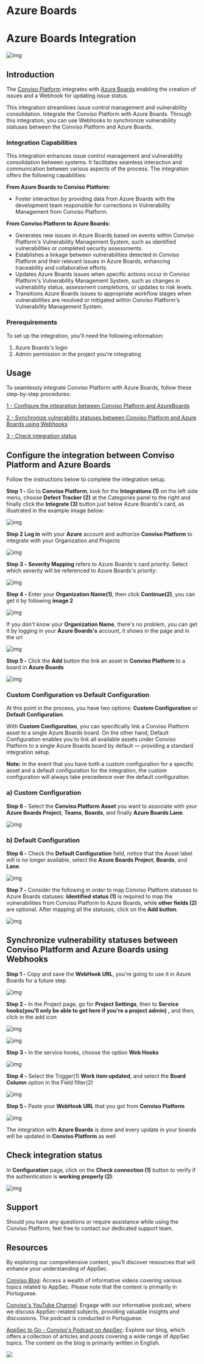 # Azure Boards

# Azure Boards Integration

<div style={{textAlign: 'center'}}>

![img](../../static/img/azure-boards/integration-azureboards.png)

</div>



## Introduction[​](https://docs.convisoappsec.com/integrations/azure_boards/#introduction)

The [Conviso Platform](https://cta-service-cms2.hubspot.com/web-interactives/public/v1/track/redirect?encryptedPayload=AVxigLKtcWzoFbzpyImNNQsXC9S54LjJuklwM39zNd7hvSoR%2FVTX%2FXjNdqdcIIDaZwGiNwYii5hXwRR06puch8xINMyL3EXxTMuSG8Le9if9juV3u%2F%2BX%2FCKsCZN1tLpW39gGnNpiLedq%2BrrfmYxgh8G%2BTcRBEWaKasQ%3D&webInteractiveContentId=125788977029&portalId=5613826&__hstc=36751231.4f0e20f0cfb8e070ca47855aa5207464.1713288582555.1713795830588.1713802784475.4&__hssc=36751231.3.1713802784475&__hsfp=202023877) integrates with [Azure Boards](https://azure.microsoft.com/en-us/products/devops/boards) enabling the creation of issues and a Webhook for updating issue status.



This integration streamlines issue control management and vulnerability consolidation. Integrate the Conviso Platform with Azure Boards. Through this integration, you can use Webhooks to synchronize vulnerability statuses between the Conviso Platform and Azure Boards.



### Integration Capabilities[​](https://docs.convisoappsec.com/integrations/azure-#integration-capabilities)

This integration enhances issue control management and vulnerability consolidation between systems. It facilitates seamless interaction and communication between various aspects of the process. The integration offers the following capabilities:

**From Azure Boards to Conviso Platform:**

*   Foster interaction by providing data from Azure Boards with the development team responsible for corrections in Vulnerability Management from Conviso Platform.

**From Conviso Platform to Azure Boards:**

*   Generates new issues in Azure Boards based on events within Conviso Platform's Vulnerability Management System, such as identified vulnerabilities or completed security assessments.
*   Establishes a linkage between vulnerabilities detected in Conviso Platform and their relevant issues in Azure Boards, enhancing traceability and collaborative efforts.
*   Updates Azure Boards issues when specific actions occur in Conviso Platform's Vulnerability Management System, such as changes in vulnerability status, assessment completions, or updates to risk levels.
*   Transitions Azure Boards issues to appropriate workflow stages when vulnerabilities are resolved or mitigated within Conviso Platform's Vulnerability Management System.



### Prerequirements[​](https://docs.convisoappsec.com/integrations/azure_boards#prerequirements)

To set up the integration, you'll need the following information:

1. Azure Boards's login
2. Admin permission in the project you're integrating



## Usage[​](https://docs.convisoappsec.com/integrations/azure_boards#usage)

To seamlessly integrate Conviso Platform with Azure Boards, follow these step-by-step procedures:

[1 - Configure the integration between Conviso Platform and AzureBoards](#configure-the-integration-between-conviso-platform-and-azure-boards)

[2 - Synchronize vulnerability statuses between Conviso Platform and Azure Boards using Webhooks](#synchronize-vulnerability-statuses-between-conviso-platform-and-azure-boards-using-webhooks)

[3 - Check integration status](#check-integration-status)

## Configure the integration between Conviso Platform and Azure Boards

Follow the instructions below to complete the integration setup.

**Step 1 -** Go to **Conviso Platform**, look for the **Integrations (1)** on the left side menu, choose **Defect Tracker (2)** at the Categories panel to the right and finally click the **Integrate (3)** button just below Azure Boards's card, as illustrated in the example image below:



<div style={{textAlign: 'center'}}>

![img](../../static/img/azure-boards/integration-page-azure.png)

</div>



**Step 2** **Log in** with your **Azure** account and authorize **Conviso Platform** to integrate with your Organization and Projects



<div style={{textAlign: 'center'}}>

![img](../../static/img/azure-boards/login.png)

</div>



**Step 3 -** **Severity Mapping** refers to Azure Boards's card priority. Select which severity will be referenced to Azure Boards's priority:



<div style={{textAlign: 'center'}}>

![img](../../static/img/azure-boards/severity-mapping.png)

</div>



**Step 4 -** Enter your **Organization Name(1)**, then click **Continue(2)**, you can get it by following **image 2**

<div style={{textAlign: 'center'}}>

![img](../../static/img/azure-boards/azure-boards-credentials.png)

</div>



If you don't know your **Organization Name**, there's no problem, you can get it by logging in your **Azure Boards's** account, it shows in the page and in the url

<div style={{textAlign: 'center'}}>

![img](../../static/img/azure-boards/azure-organization.png)

</div>


**Step 5 -** Click the **Add** button the link an asset in **Conviso Platform** to a board in **Azure Boards**

<div style={{textAlign: 'center'}}>

![img](../../static/img/azure-boards/azure-add.png)

</div>

### Custom Configuration vs Default Configuration
At this point in the process, you have two options: **Custom Configuration** or **Default Configuration**.

With **Custom Configuration**, you can specifically link a Conviso Platform asset to a single Azure Boards board. On the other hand, Default Configuration enables you to link all available assets under Conviso Platform to a single Azure Boards board by default — providing a standard integration setup.

**Note:** In the event that you have both a custom configuration for a specific asset and a default configuration for the integration, the custom configuration will always take precedence over the default configuration.

### a) Custom Configuration


**Step 6 -** Select the **Conviso Platform Asset** you want to associate with your **Azure Boards Project**, **Teams**, **Boards**, and finally **Azure Boards Lane**.

<div style={{textAlign: 'center'}}>

![img](../../static/img/azure-boards/azure-add-config.png)

</div>

### b) Default Configuration

**Step 6 -** Check the **Default Configuration** field, notice that the Asset label will is no longer available, select the **Azure Boards Project**, **Boards**, and **Lane**.  

<div style={{textAlign: 'center'}}>

![img](../../static/img/azure-boards/default-config.png)

</div>

**Step 7 -** Consider the following in order to map Conviso Platform statuses to Azure Boards statuses: **Identified status (1)** is required to map the vulnerabilities from Conviso Platform to Azure Boards, while **other fields (2)** are optional. After mapping all the statuses, click on the **Add button**.

<div style={{textAlign: 'center'}}>

![img](../../static/img/azure-boards/status-mapping.png)

</div>

## Synchronize vulnerability statuses between Conviso Platform and Azure Boards using Webhooks

**Step 1 -** Copy and save the **WebHook URL**, you're going to use it in Azure Boards for a future step

<div style={{textAlign: 'center'}}>

![img](../../static/img/azure-boards/cp-configuration.png)

</div>

**Step 2 -** In the Project page, go for **Project Settings**, then to **Service hooks(you'll only be able to get here if you're a project admin) ,** and then, click in the add icon

<div style={{textAlign: 'center'}}>

![img](../../static/img/azure-boards/azure-screen.png)

</div>

<div style={{textAlign: 'center'}}>

![img](../../static/img/azure-boards/azure-service-hooks.png)

</div>

**Step 3 -** In the service hooks, choose the option **Web Hooks**

<div style={{textAlign: 'center'}}>

![img](../../static/img/azure-boards/web-hooks-azure.png)

</div>

**Step 4 -** Select the Trigger(1) **Work item updated**, and select the **Board Column** option in the Field filter(2)

<div style={{textAlign: 'center'}}>

![img](../../static/img/azure-boards/state-azure.png)

</div>

**Step 5 -** Paste your **WebHook URL** that you got from **Conviso Platform**

<div style={{textAlign: 'center'}}>

![img](../../static/img/azure-boards/azure-url.png)

</div>

The integration with **Azure Boards** is done and every update in your boards will be updated in **Conviso Platform** as well

## Check integration status

In **Configuration** page, click on the **Check connection (1)** button to verify if the authentication is **working properly (2)**:

<div style={{textAlign: 'center'}}>

![img](../../static/img/azure-boards/check-connection.png)

</div>

## Support[​](https://docs.convisoappsec.com/integrations/azure_boards#support)

Should you have any questions or require assistance while using the Conviso Platform, feel free to contact our dedicated support team.

## Resources[​](https://docs.convisoappsec.com/integrations/azure_boards#resources)

By exploring our comprehensive content, you’ll discover resources that will enhance your understanding of AppSec.

[Conviso Blog](https://bit.ly/3JtXM8A): Access a wealth of informative videos covering various topics related to AppSec. Please note that the content is primarily in Portuguese.

[Conviso's YouTube Channel](https://www.youtube.com/@convisoappsec): Engage with our informative podcast, where we discuss AppSec-related subjects, providing valuable insights and discussions. The podcast is conducted in Portuguese.

[AppSec to Go - Conviso's Podcast on AppSec](https://spoti.fi/43UJQwN): Explore our blog, which offers a collection of articles and posts covering a wide range of AppSec topics. The content on the blog is primarily written in English.

[![](https://no-cache.hubspot.com/cta/default/5613826/interactive-125788977029.png)](https://cta-service-cms2.hubspot.com/web-interactives/public/v1/track/redirect?encryptedPayload=AVxigLKtcWzoFbzpyImNNQsXC9S54LjJuklwM39zNd7hvSoR%2FVTX%2FXjNdqdcIIDaZwGiNwYii5hXwRR06puch8xINMyL3EXxTMuSG8Le9if9juV3u%2F%2BX%2FCKsCZN1tLpW39gGnNpiLedq%2BrrfmYxgh8G%2BTcRBEWaKasQ%3D&webInteractiveContentId=125788977029&portalId=5613826)